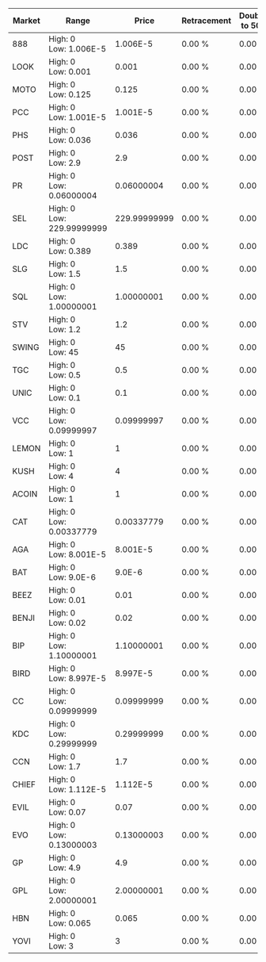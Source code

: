 | Market | Range | Price| Retracement | Doubles to 50% |
| --- | --- | --- | --- | --- |
| 888 | High: 0<br />Low: 1.006E-5 | 1.006E-5 | 0.00 % | 0.00 |
| LOOK | High: 0<br />Low: 0.001 | 0.001 | 0.00 % | 0.00 |
| MOTO | High: 0<br />Low: 0.125 | 0.125 | 0.00 % | 0.00 |
| PCC | High: 0<br />Low: 1.001E-5 | 1.001E-5 | 0.00 % | 0.00 |
| PHS | High: 0<br />Low: 0.036 | 0.036 | 0.00 % | 0.00 |
| POST | High: 0<br />Low: 2.9 | 2.9 | 0.00 % | 0.00 |
| PR | High: 0<br />Low: 0.06000004 | 0.06000004 | 0.00 % | 0.00 |
| SEL | High: 0<br />Low: 229.99999999 | 229.99999999 | 0.00 % | 0.00 |
| LDC | High: 0<br />Low: 0.389 | 0.389 | 0.00 % | 0.00 |
| SLG | High: 0<br />Low: 1.5 | 1.5 | 0.00 % | 0.00 |
| SQL | High: 0<br />Low: 1.00000001 | 1.00000001 | 0.00 % | 0.00 |
| STV | High: 0<br />Low: 1.2 | 1.2 | 0.00 % | 0.00 |
| SWING | High: 0<br />Low: 45 | 45 | 0.00 % | 0.00 |
| TGC | High: 0<br />Low: 0.5 | 0.5 | 0.00 % | 0.00 |
| UNIC | High: 0<br />Low: 0.1 | 0.1 | 0.00 % | 0.00 |
| VCC | High: 0<br />Low: 0.09999997 | 0.09999997 | 0.00 % | 0.00 |
| LEMON | High: 0<br />Low: 1 | 1 | 0.00 % | 0.00 |
| KUSH | High: 0<br />Low: 4 | 4 | 0.00 % | 0.00 |
| ACOIN | High: 0<br />Low: 1 | 1 | 0.00 % | 0.00 |
| CAT | High: 0<br />Low: 0.00337779 | 0.00337779 | 0.00 % | 0.00 |
| AGA | High: 0<br />Low: 8.001E-5 | 8.001E-5 | 0.00 % | 0.00 |
| BAT | High: 0<br />Low: 9.0E-6 | 9.0E-6 | 0.00 % | 0.00 |
| BEEZ | High: 0<br />Low: 0.01 | 0.01 | 0.00 % | 0.00 |
| BENJI | High: 0<br />Low: 0.02 | 0.02 | 0.00 % | 0.00 |
| BIP | High: 0<br />Low: 1.10000001 | 1.10000001 | 0.00 % | 0.00 |
| BIRD | High: 0<br />Low: 8.997E-5 | 8.997E-5 | 0.00 % | 0.00 |
| CC | High: 0<br />Low: 0.09999999 | 0.09999999 | 0.00 % | 0.00 |
| KDC | High: 0<br />Low: 0.29999999 | 0.29999999 | 0.00 % | 0.00 |
| CCN | High: 0<br />Low: 1.7 | 1.7 | 0.00 % | 0.00 |
| CHIEF | High: 0<br />Low: 1.112E-5 | 1.112E-5 | 0.00 % | 0.00 |
| EVIL | High: 0<br />Low: 0.07 | 0.07 | 0.00 % | 0.00 |
| EVO | High: 0<br />Low: 0.13000003 | 0.13000003 | 0.00 % | 0.00 |
| GP | High: 0<br />Low: 4.9 | 4.9 | 0.00 % | 0.00 |
| GPL | High: 0<br />Low: 2.00000001 | 2.00000001 | 0.00 % | 0.00 |
| HBN | High: 0<br />Low: 0.065 | 0.065 | 0.00 % | 0.00 |
| YOVI | High: 0<br />Low: 3 | 3 | 0.00 % | 0.00 |
